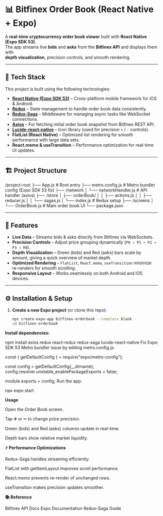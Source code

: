 # 📊 Bitfinex Order Book (React Native + Expo)

A **real-time cryptocurrency order book viewer** built with **React Native (Expo SDK 53)**.  
The app streams live **bids** and **asks** from the **Bitfinex API** and displays them with  
**depth visualization**, precision controls, and smooth rendering.

---

## 🚀 Tech Stack

This project is built using the following technologies:

- **[React Native (Expo SDK 53)](https://docs.expo.dev/)** – Cross-platform mobile framework for iOS & Android.
- **[Redux](https://redux.js.org/)** – State management to handle order book data consistently.
- **[Redux-Saga](https://redux-saga.js.org/)** – Middleware for managing async tasks like WebSocket connections.
- **[Axios](https://axios-http.com/)** – For fetching initial order book snapshot from Bitfinex REST API.
- **[Lucide-react-native](https://lucide.dev/)** – Icon library (used for precision `+` / `-` controls).
- **FlatList (React Native)** – Optimized list rendering for smooth performance with large data sets.
- **React.memo & useTransition** – Performance optimization for real-time UI updates.

---

## 🏗️ Project Structure

/project-root
├── App.js # Root entry
├── metro.config.js # Metro bundler config (Expo SDK 53 fix)
├── /network
│ └── networkHandler.js # API handler (axios)
├── /store
│ ├── orderBook/
│ │ ├── actions.js
│ │ ├── reducer.js
│ │ └── sagas.js
│ └── index.js # Redux setup
├── /screens
│ └── OrderBook.js # Main order book UI
└── package.json

---

## 📡 Features

- **Live Data** – Streams bids & asks directly from Bitfinex via WebSockets.  
- **Precision Controls** – Adjust price grouping dynamically (`P0 → P1 → P2 → P3 → R0`).  
- **Depth Visualization** – Green (bids) and Red (asks) bars scale by amount, giving a quick overview of market depth.  
- **Optimized Rendering** – `FlatList`, `React.memo`, `useTransition` minimize re-renders for smooth scrolling.  
- **Responsive Layout** – Works seamlessly on both Android and iOS devices.  

---

## ⚙️ Installation & Setup

1. **Create a new Expo project** (or clone this repo):

   ```bash
   npx create-expo-app bitfinex-orderbook --template blank
   cd bitfinex-orderbook

**Install dependencies:**

npm install axios redux react-redux redux-saga lucide-react-native
Fix Expo SDK 53 Metro bundler issue by editing metro.config.js:

const { getDefaultConfig } = require("expo/metro-config");

const config = getDefaultConfig(__dirname);
config.resolver.unstable_enablePackageExports = false;

module.exports = config;
Run the app:

npx expo start

**Usage**

Open the Order Book screen.

Tap ➕ or ➖ to change price precision.

Green (bids) and Red (asks) columns update in real-time.

Depth bars show relative market liquidity.

**⚡ Performance Optimizations**

Redux-Saga handles streaming efficiently.

FlatList with getItemLayout improves scroll performance.

React.memo prevents re-render of unchanged rows.

useTransition makes precision updates smoother.

**📚 Reference**

Bitfinex API Docs
Expo Documentation
Redux-Saga Guide

